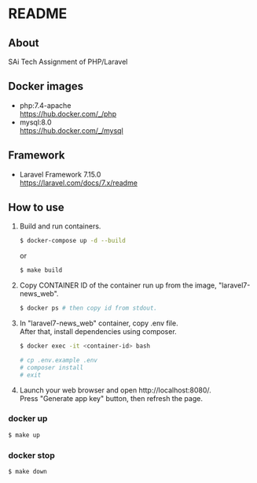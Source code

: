 # README

## About

SAi Tech Assignment of PHP/Laravel

## Docker images

-   php:7.4-apache  
    https://hub.docker.com/_/php
-   mysql:8.0  
    https://hub.docker.com/_/mysql

## Framework

-   Laravel Framework 7.15.0  
    https://laravel.com/docs/7.x/readme

## How to use

1. Build and run containers.

    ```bash
    $ docker-compose up -d --build
    ```

    or

    ```bash
    $ make build
    ```

2. Copy CONTAINER ID of the container run up from the image, "laravel7-news_web".

    ```bash
    $ docker ps # then copy id from stdout.
    ```

3. In "laravel7-news_web" container, copy .env file.  
   After that, install dependencies using composer.

    ```bash
    $ docker exec -it <container-id> bash

    # cp .env.example .env
    # composer install
    # exit
    ```

4. Launch your web browser and open http://localhost:8080/.  
   Press "Generate app key" button, then refresh the page.

### docker up

```bash
$ make up
```

### docker stop

```bash
$ make down
```
